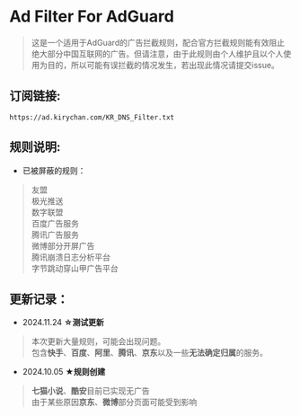 # Ad Filter For AdGuard  
 
> 这是一个适用于AdGuard的广告拦截规则，配合官方拦截规则能有效阻止绝大部分中国互联网的广告。但请注意，由于此规则由个人维护且以个人使用为目的，所以可能有误拦截的情况发生，若出现此情况请提交issue。  
 
## 订阅链接:  
`https://ad.kirychan.com/KR_DNS_Filter.txt`  
 
## 规则说明:   
 
- 已被屏蔽的规则：  
> 友盟  
> 极光推送  
> 数字联盟  
> 百度广告服务  
> 腾讯广告服务   
> 微博部分开屏广告  
> 腾讯崩溃日志分析平台  
> 字节跳动穿山甲广告平台  
 
## 更新记录：  
- 2024.11.24 **☆测试更新**  
> 本次更新大量规则，可能会出现问题。  
> 包含**快手**、**百度**、**阿里**、**腾讯**、**京东**以及一些**无法确定归属**的服务。  

- 2024.10.05 **★规则创建**  
> **七猫小说**、**酷安**目前已实现无广告  
> 由于某些原因**京东**、**微博**部分页面可能受到影响  